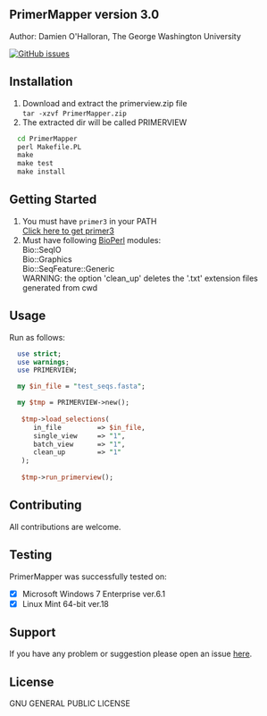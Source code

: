 ## PrimerMapper version 3.0
Author: Damien O'Halloran, The George Washington University

[![GitHub issues](https://img.shields.io/github/issues/dohalloran/PrimerMapper.svg)](https://github.com/dohalloran/PrimerMapper/issues)

## Installation
1. Download and extract the primerview.zip file  
`tar -xzvf PrimerMapper.zip`  
2. The extracted dir will be called PRIMERVIEW  
```cmd
  cd PrimerMapper  
  perl Makefile.PL  
  make  
  make test  
  make install 
```  
## Getting Started  
1. You must have `primer3` in your PATH  
[Click here to get primer3](https://sourceforge.net/projects/primer3/) 
2. Must have following [BioPerl](https://github.com/bioperl) modules:  
Bio::SeqIO    
Bio::Graphics  
Bio::SeqFeature::Generic  
WARNING: the option 'clean_up' deletes the '.txt' extension files generated from cwd   

## Usage 
Run as follows:  
```perl
  use strict;
  use warnings;
  use PRIMERVIEW;

  my $in_file = "test_seqs.fasta";

  my $tmp = PRIMERVIEW->new();
 
   $tmp->load_selections(  
      in_file         => $in_file, 
      single_view     => "1",   
      batch_view      => "1",      
      clean_up        => "1"   
   ); 
   
   $tmp->run_primerview();  
``` 

## Contributing
All contributions are welcome.

## Testing

PrimerMapper was successfully tested on:

- [x] Microsoft Windows 7 Enterprise ver.6.1
- [x] Linux Mint 64-bit ver.18

## Support
If you have any problem or suggestion please open an issue [here](https://github.com/dohalloran/PrimerMapper/issues).

## License 
GNU GENERAL PUBLIC LICENSE





